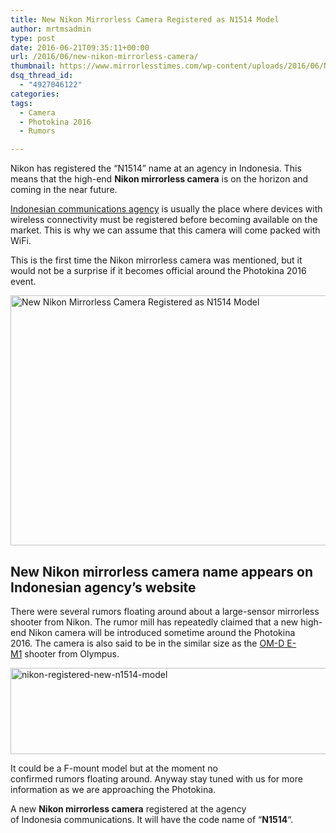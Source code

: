 ```yaml
---
title: New Nikon Mirrorless Camera Registered as N1514 Model
author: mrtmsadmin
type: post
date: 2016-06-21T09:35:11+00:00
url: /2016/06/new-nikon-mirrorless-camera/
thumbnail: https://www.mirrorlesstimes.com/wp-content/uploads/2016/06/Nikon-mirrorless-camera-concept.jpg
dsq_thread_id:
  - "4927046122"
categories:
tags:
  - Camera
  - Photokina 2016
  - Rumors

---
```

Nikon has registered the “N1514” name at an agency in Indonesia. This means that the high-end **Nikon mirrorless camera** is on the horizon and coming in the near future.

<a title="" href="https://sertifikasi.postel.go.id/index.php?0601=&key=2&cari=nikon" rel="external nofollow" data-wpel-target="_blank">Indonesian communications agency</a> is usually the place where devices with wireless connectivity must be registered before becoming available on the market. This is why we can assume that this camera will come packed with WiFi.

This is the first time the Nikon mirrorless camera was mentioned, but it would not be a surprise if it becomes official around the Photokina 2016 event.<!--more-->

<img class="alignnone wp-image-340 size-full" title="New Nikon Mirrorless Camera Registered as N1514 Model" src="https://i1.wp.com/www.mirrorlesstimes.com/wp-content/uploads/2016/06/Nikon-mirrorless-camera-concept.jpg?resize=600%2C400&#038;ssl=1" alt="New Nikon Mirrorless Camera Registered as N1514 Model" width="600" height="400" srcset="https://i1.wp.com/www.mirrorlesstimes.com/wp-content/uploads/2016/06/Nikon-mirrorless-camera-concept.jpg?w=916&ssl=1 916w, https://i1.wp.com/www.mirrorlesstimes.com/wp-content/uploads/2016/06/Nikon-mirrorless-camera-concept.jpg?resize=300%2C200&ssl=1 300w, https://i1.wp.com/www.mirrorlesstimes.com/wp-content/uploads/2016/06/Nikon-mirrorless-camera-concept.jpg?resize=768%2C511&ssl=1 768w" sizes="(max-width: 600px) 100vw, 600px" data-recalc-dims="1" /> 

## New Nikon mirrorless camera name appears on Indonesian agency’s website

There were several rumors floating around about a large-sensor mirrorless shooter from Nikon. The rumor mill has repeatedly claimed that a new high-end Nikon camera will be introduced sometime around the Photokina 2016. The camera is also said to be in the similar size as the <a href="http://amzn.to/28Ks8BT" target="_blank" rel="external nofollow">OM-D E-M1</a> shooter from Olympus.

<img class="alignnone size-full wp-image-341" src="https://i1.wp.com/www.mirrorlesstimes.com/wp-content/uploads/2016/06/nikon-registered-new-n1514-model.png?resize=600%2C138&#038;ssl=1" alt="nikon-registered-new-n1514-model" width="600" height="138" srcset="https://i1.wp.com/www.mirrorlesstimes.com/wp-content/uploads/2016/06/nikon-registered-new-n1514-model.png?w=900&ssl=1 900w, https://i1.wp.com/www.mirrorlesstimes.com/wp-content/uploads/2016/06/nikon-registered-new-n1514-model.png?resize=300%2C69&ssl=1 300w, https://i1.wp.com/www.mirrorlesstimes.com/wp-content/uploads/2016/06/nikon-registered-new-n1514-model.png?resize=768%2C177&ssl=1 768w" sizes="(max-width: 600px) 100vw, 600px" data-recalc-dims="1" /> 

It could be a F-mount model but at the moment no confirmed rumors floating around. Anyway stay tuned with us for more information as we are approaching the Photokina.

A new **Nikon mirrorless camera** registered at the agency of Indonesia communications. It will have the code name of “**N1514**“.